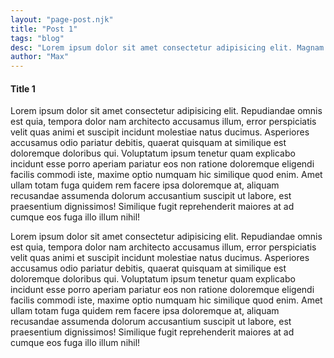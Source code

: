 ```yaml
---
layout: "page-post.njk"
title: "Post 1"
tags: "blog"
desc: "Lorem ipsum dolor sit amet consectetur adipisicing elit. Magnam eos quisquam nobis libero! Culpa, nemo repudiandae. Ipsa qui, numquam, quisquam, molestias repellendus consectetur eos minus deleniti voluptatem natus nulla error."
author: "Max"
---
```

#### Title 1

Lorem ipsum dolor sit amet consectetur adipisicing elit. Repudiandae omnis est quia, tempora dolor nam architecto accusamus illum, error perspiciatis velit quas animi et suscipit incidunt molestiae natus ducimus. Asperiores accusamus odio pariatur debitis, quaerat quisquam at similique est doloremque doloribus qui. Voluptatum ipsum tenetur quam explicabo incidunt esse porro aperiam pariatur eos non ratione doloremque eligendi facilis commodi iste, maxime optio numquam hic similique quod enim. Amet ullam totam fuga quidem rem facere ipsa doloremque at, aliquam recusandae assumenda dolorum accusantium suscipit ut labore, est praesentium dignissimos! Similique fugit reprehenderit maiores at ad cumque eos fuga illo illum nihil!


Lorem ipsum dolor sit amet consectetur adipisicing elit. Repudiandae omnis est quia, tempora dolor nam architecto accusamus illum, error perspiciatis velit quas animi et suscipit incidunt molestiae natus ducimus. Asperiores accusamus odio pariatur debitis, quaerat quisquam at similique est doloremque doloribus qui. Voluptatum ipsum tenetur quam explicabo incidunt esse porro aperiam pariatur eos non ratione doloremque eligendi facilis commodi iste, maxime optio numquam hic similique quod enim. Amet ullam totam fuga quidem rem facere ipsa doloremque at, aliquam recusandae assumenda dolorum accusantium suscipit ut labore, est praesentium dignissimos! Similique fugit reprehenderit maiores at ad cumque eos fuga illo illum nihil!

